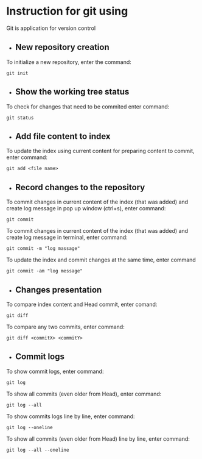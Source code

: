 # Instruction for git using

Git is application for version control

* ## New repository creation

To initialize a new repository, enter the command:

    git init


* ## Show the working tree status

To check for changes that need to be commited enter command:

    git status

* ## Add file content to index

To update the index using current content for preparing content to commit, enter command:

    git add <file name>

* ## Record changes to the repository

To commit changes in current content of the index (that was added) and create log message in pop up window (ctrl+s), enter command:

    git commit

To commit changes in current content of the index (that was added) and create log message in terminal, enter command:

    git commit -m "log massage"

To update the index and commit changes at the same time, enter command

    git commit -am "log message"

* ## Changes presentation

To compare index content and Head commit, enter comand:

    git diff

To compare any two commits, enter command:

    git diff <commitX> <commitY>

* ## Commit logs

To show commit logs, enter command:

    git log

To show all commits (even older from Head), enter command:

    git log --all

To show commits logs line by line, enter command:

    git log --oneline

To show all commits (even older from Head) line by line, enter command: 

    git log --all --oneline


